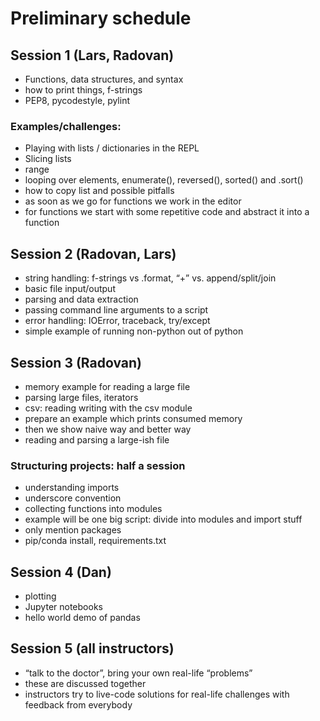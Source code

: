 

# Preliminary schedule

## Session 1 (Lars, Radovan)

- Functions, data structures, and syntax
- how to print things, f-strings
- PEP8, pycodestyle, pylint


### Examples/challenges:

- Playing with lists / dictionaries in the REPL
- Slicing lists
- range
- looping over elements, enumerate(), reversed(), sorted() and .sort()
- how to copy list and possible pitfalls
- as soon as we go for functions we work in the editor
- for functions we start with some repetitive code and abstract it into a function


## Session 2 (Radovan, Lars)

- string handling: f-strings vs .format, “+” vs. append/split/join
- basic file input/output
- parsing and data extraction
- passing command line arguments to a script
- error handling: IOError, traceback, try/except
- simple example of running non-python out of python


## Session 3 (Radovan)

- memory example for reading a large file
- parsing large files, iterators
- csv: reading writing with the csv module
- prepare an example which prints consumed memory
- then we show naive way and better way
- reading and parsing a large-ish file


### Structuring projects: half a session

- understanding imports
- underscore convention
- collecting functions into modules
- example will be one big script: divide into modules and import stuff
- only mention packages
- pip/conda install, requirements.txt


## Session 4 (Dan)

- plotting
- Jupyter notebooks
- hello world demo of pandas


## Session 5 (all instructors)

- “talk to the doctor”, bring your own real-life “problems”
- these are discussed together
- instructors try to live-code solutions for real-life challenges with feedback
  from everybody
